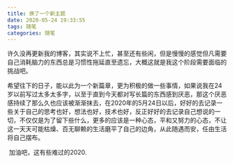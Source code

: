 ```yaml
---
title: 换了一个新主题
date: 2020-05-24 19:33:55
tags: 随笔
categories: 随笔
---
```


​	许久没再更新我的博客，其实说不上忙，甚至还有些闲，但是慢慢的感觉但凡需要自己消耗脑力的东西总是习惯性拖延直至遗忘，大概这就是我这个阶段需要面临的挑战吧。

​	希望往下的日子，能以此为一个新篇章，更为积极的做一些事情，如果说我在24岁以前写过太多太多字，以至于直到今天都对写长篇的东西感到厌恶，那这个厌恶感持续了那么久也应该被渐渐抹去，在2020年的5月24日以后，好好的去记录一些关于自己的思考也好，想法也好，技术也好，反正好好的去记录自己想说的一切，不仅仅是为了留下些什么，更多的应该是一种心态，平和又努力的心态，不让这一天天可能枯燥、百无聊赖的生活磨平了自己的边角，从此随遇而安，任由生活将自己摆布。

​	加油吧，这有些难过的2020.